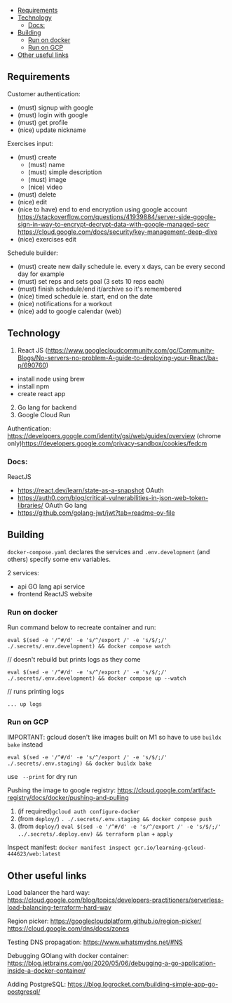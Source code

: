 - [Requirements](#requirements)
- [Technology](#technology)
  - [Docs:](#docs)
- [Building](#building)
  - [Run on docker](#run-on-docker)
  - [Run on GCP](#run-on-gcp)
- [Other useful links](#other-useful-links)


## Requirements<a name="reqs"></a>

Customer authentication:
  - (must) signup with google
  - (must) login with google
  - (must) get profile
  - (nice) update nickname

Exercises input:
  - (must) create
      - (must) name
      - (must) simple description
      - (must) image
      - (nice) video
  - (must) delete
  - (nice) edit
  - (nice to have) end to end encryption using google account
      https://stackoverflow.com/questions/41939884/server-side-google-sign-in-way-to-encrypt-decrypt-data-with-google-managed-secr
      https://cloud.google.com/docs/security/key-management-deep-dive
  - (nice) exercises edit

Schedule builder:
  - (must) create new daily schedule
      ie. every x days, can be every second day for example
  - (must) set reps and sets goal (3 sets 10 reps each)
  - (must) finish schedule/end it/archive so it's remembered
  - (nice) timed schedule
      ie. start, end on the date
  - (nice) notifications for a workout
  - (nice) add to google calendar (web)


## Technology<a name="technology"></a>

1. React JS (https://www.googlecloudcommunity.com/gc/Community-Blogs/No-servers-no-problem-A-guide-to-deploying-your-React/ba-p/690760)
 - install node using brew
 - install npm
 - create react app

2. Go lang for backend
3. Google Cloud Run

Authentication:
https://developers.google.com/identity/gsi/web/guides/overview
(chrome only)https://developers.google.com/privacy-sandbox/cookies/fedcm

 ### Docs:

ReactJS
  - https://react.dev/learn/state-as-a-snapshot
OAuth
  - https://auth0.com/blog/critical-vulnerabilities-in-json-web-token-libraries/
OAuth Go lang
  - https://github.com/golang-jwt/jwt?tab=readme-ov-file


## Building<a name="building"></a>

`docker-compose.yaml` declares the services and `.env.development` (and others) specify some env variables.

2 services:
 - api
    GO lang api service
 - frontend
    ReactJS website

### Run on docker<a name="run-docker"></a>

Run command below to recreate container and run:

`eval $(sed -e '/^#/d' -e 's/^/export /' -e 's/$/;/' ./.secrets/.env.development) && docker compose watch`

// doesn't rebuild but prints logs as they come

`eval $(sed -e '/^#/d' -e 's/^/export /' -e 's/$/;/' ./.secrets/.env.development) && docker compose up --watch`

// runs printing logs

`... up logs`


### Run on GCP<a name="run-gcp"></a>

IMPORTANT: gcloud dosen't like images built on M1 so have to use `buildx bake` instead

`eval $(sed -e '/^#/d' -e 's/^/export /' -e 's/$/;/' ./.secrets/.env.staging) && docker buildx bake`

use ` --print` for dry run

Pushing the image to google registry:
https://cloud.google.com/artifact-registry/docs/docker/pushing-and-pulling

1. (if required)`gcloud auth configure-docker`
2. (from `deploy/`) `. ./.secrets/.env.staging && docker compose push`
3. (from `deploy/`) `eval $(sed -e '/^#/d' -e 's/^/export /' -e 's/$/;/' ../.secrets/.deploy.env) && terraform plan` + `apply`


Inspect manifest: `docker manifest inspect gcr.io/learning-gcloud-444623/web:latest`

## Other useful links<a name="links"></a>

Load balancer the hard way:
https://cloud.google.com/blog/topics/developers-practitioners/serverless-load-balancing-terraform-hard-way

Region picker:
https://googlecloudplatform.github.io/region-picker/
https://cloud.google.com/dns/docs/zones

Testing DNS propagation:
https://www.whatsmydns.net/#NS

Debugging GOlang with docker container:
https://blog.jetbrains.com/go/2020/05/06/debugging-a-go-application-inside-a-docker-container/

Adding PostgreSQL:
https://blog.logrocket.com/building-simple-app-go-postgresql/